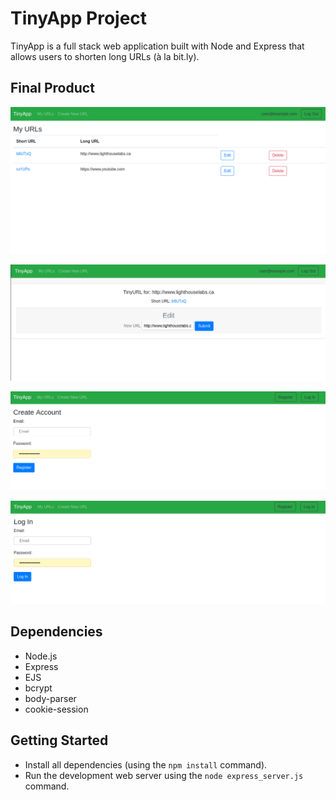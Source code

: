 # TinyApp Project

TinyApp is a full stack web application built with Node and Express that allows users to shorten long URLs (à la bit.ly).

## Final Product

!["My URLs Page"](https://raw.githubusercontent.com/huongw/tinyapp/master/docs/url_page.png)

!["Edit URL Page"](https://raw.githubusercontent.com/huongw/tinyapp/master/docs/edit_url.png)

!["Registration Page"](https://raw.githubusercontent.com/huongw/tinyapp/master/docs/register_page.png)

!["Login Page"](https://raw.githubusercontent.com/huongw/tinyapp/master/docs/login_page.png)

## Dependencies

- Node.js
- Express
- EJS
- bcrypt
- body-parser
- cookie-session

## Getting Started

- Install all dependencies (using the `npm install` command).
- Run the development web server using the `node express_server.js` command.